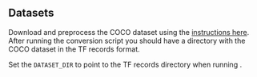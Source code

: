 <!--- 30. Datasets -->
## Datasets

Download and preprocess the COCO dataset using the [instructions here](/datasets/coco/README.md).
After running the conversion script you should have a directory with the
COCO dataset in the TF records format.

Set the `DATASET_DIR` to point to the TF records directory when running <model name>.
